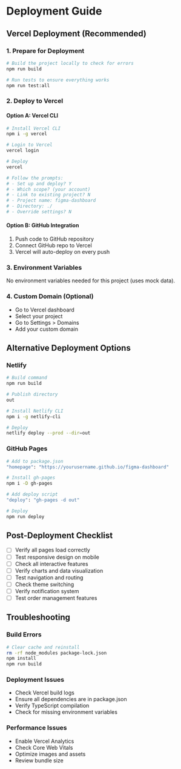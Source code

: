 # Deployment Guide

## Vercel Deployment (Recommended)

### 1. Prepare for Deployment
```bash
# Build the project locally to check for errors
npm run build

# Run tests to ensure everything works
npm run test:all
```

### 2. Deploy to Vercel

#### Option A: Vercel CLI
```bash
# Install Vercel CLI
npm i -g vercel

# Login to Vercel
vercel login

# Deploy
vercel

# Follow the prompts:
# - Set up and deploy? Y
# - Which scope? (your account)
# - Link to existing project? N
# - Project name: figma-dashboard
# - Directory: ./
# - Override settings? N
```

#### Option B: GitHub Integration
1. Push code to GitHub repository
2. Connect GitHub repo to Vercel
3. Vercel will auto-deploy on every push

### 3. Environment Variables
No environment variables needed for this project (uses mock data).

### 4. Custom Domain (Optional)
- Go to Vercel dashboard
- Select your project
- Go to Settings > Domains
- Add your custom domain

## Alternative Deployment Options

### Netlify
```bash
# Build command
npm run build

# Publish directory
out

# Install Netlify CLI
npm i -g netlify-cli

# Deploy
netlify deploy --prod --dir=out
```

### GitHub Pages
```bash
# Add to package.json
"homepage": "https://yourusername.github.io/figma-dashboard"

# Install gh-pages
npm i -D gh-pages

# Add deploy script
"deploy": "gh-pages -d out"

# Deploy
npm run deploy
```

## Post-Deployment Checklist

- [ ] Verify all pages load correctly
- [ ] Test responsive design on mobile
- [ ] Check all interactive features
- [ ] Verify charts and data visualization
- [ ] Test navigation and routing
- [ ] Check theme switching
- [ ] Verify notification system
- [ ] Test order management features

## Troubleshooting

### Build Errors
```bash
# Clear cache and reinstall
rm -rf node_modules package-lock.json
npm install
npm run build
```

### Deployment Issues
- Check Vercel build logs
- Ensure all dependencies are in package.json
- Verify TypeScript compilation
- Check for missing environment variables

### Performance Issues
- Enable Vercel Analytics
- Check Core Web Vitals
- Optimize images and assets
- Review bundle size
